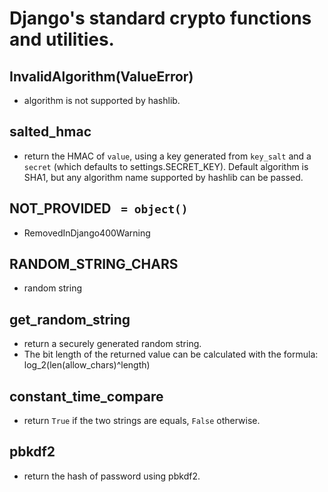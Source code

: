 # Django's standard crypto functions and utilities.

## InvalidAlgorithm(ValueError)
* algorithm is not supported by hashlib.

## salted_hmac
* return the HMAC of ```value```, using a key generated from ```key_salt``` and a ```secret``` (which defaults to settings.SECRET_KEY). Default algorithm is SHA1, but any algorithm name supported by hashlib can be passed.

## NOT_PROVIDED ``` = object()```
* RemovedInDjango400Warning

## RANDOM_STRING_CHARS
* random string

## get_random_string
* return a securely generated random string.
* The bit length of the returned value can be calculated with the formula: log_2(len(allow_chars)^length)

## constant_time_compare
* return ```True``` if the two strings are equals, ```False``` otherwise.

## pbkdf2
* return the hash of password using pbkdf2.
